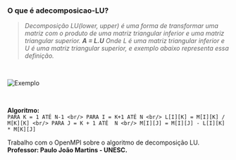 ### O que é adecomposicao-LU?

   >*Decomposição LU(lower, upper) é uma forma de transformar uma matriz
   com o produto de uma matriz triangular inferior e uma matriz triangular superior.
                                                   **A = L.U**
   Onde L é uma matriz triangular inferior e U é uma matriz triangular superior,
   e exemplo abaixo representa essa definição.* 
   <br/>
   
![Exemplo](https://encrypted-tbn0.gstatic.com/images?q=tbn:ANd9GcRx8IW7enwn_rcYaN87CGYril9-S0y38_oD8oGIUIZug52fl3SR "Exemplo matriz triangular")

<br/>

**Algoritmo:**<br/>
`PARA K = 1 ATÉ N-1 <br/>
          PARA I = K+1 ATÉ N <br/>
                 L[I][K] = M[I][K] / M[K][K] <br/>
                 PARA J = K + 1 ATÉ  N <br/>
                              M[I][J] = M[I][J] - L[I][K] * M[K][J]` <br/>


   Trabalho com o OpenMPI sobre o algoritmo de decomposição LU.
   **Professor: Paulo João Martins - UNESC.**
 
